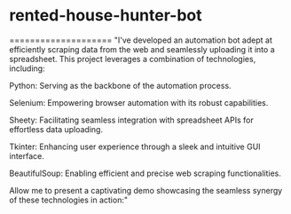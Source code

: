 # rented-house-hunter-bot
====================
"I've developed an automation bot adept at efficiently scraping data from the web and seamlessly uploading it into a spreadsheet. This project leverages a combination of technologies, including:

Python: Serving as the backbone of the automation process.

Selenium: Empowering browser automation with its robust capabilities.

Sheety: Facilitating seamless integration with spreadsheet APIs for effortless data uploading.

Tkinter: Enhancing user experience through a sleek and intuitive GUI interface.

BeautifulSoup: Enabling efficient and precise web scraping functionalities.

Allow me to present a captivating demo showcasing the seamless synergy of these technologies in action:"
